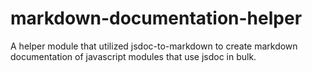 # markdown-documentation-helper
A helper module that utilized jsdoc-to-markdown to create markdown documentation of javascript modules that use jsdoc in bulk.
